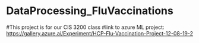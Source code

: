 # DataProcessing_FluVaccinations
#This project is for our CIS 3200 class
#link to azure ML project: https://gallery.azure.ai/Experiment/HCP-Flu-Vaccination-Project-12-08-19-2
